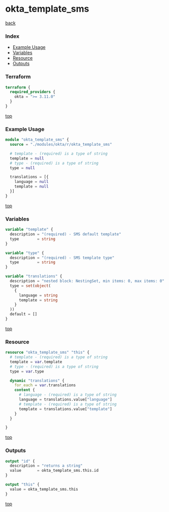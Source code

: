 # okta_template_sms

[back](../okta.md)

### Index

- [Example Usage](#example-usage)
- [Variables](#variables)
- [Resource](#resource)
- [Outputs](#outputs)

### Terraform

```terraform
terraform {
  required_providers {
    okta = ">= 3.11.0"
  }
}
```

[top](#index)

### Example Usage

```terraform
module "okta_template_sms" {
  source = "./modules/okta/r/okta_template_sms"

  # template - (required) is a type of string
  template = null
  # type - (required) is a type of string
  type = null

  translations = [{
    language = null
    template = null
  }]
}
```

[top](#index)

### Variables

```terraform
variable "template" {
  description = "(required) - SMS default template"
  type        = string
}

variable "type" {
  description = "(required) - SMS template type"
  type        = string
}

variable "translations" {
  description = "nested block: NestingSet, min items: 0, max items: 0"
  type = set(object(
    {
      language = string
      template = string
    }
  ))
  default = []
}
```

[top](#index)

### Resource

```terraform
resource "okta_template_sms" "this" {
  # template - (required) is a type of string
  template = var.template
  # type - (required) is a type of string
  type = var.type

  dynamic "translations" {
    for_each = var.translations
    content {
      # language - (required) is a type of string
      language = translations.value["language"]
      # template - (required) is a type of string
      template = translations.value["template"]
    }
  }

}
```

[top](#index)

### Outputs

```terraform
output "id" {
  description = "returns a string"
  value       = okta_template_sms.this.id
}

output "this" {
  value = okta_template_sms.this
}
```

[top](#index)